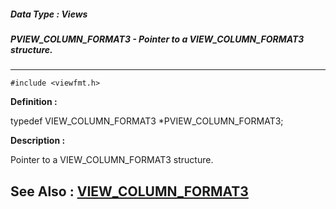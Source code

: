 ##### Data Type : Views
##### PVIEW_COLUMN_FORMAT3 - Pointer to a VIEW_COLUMN_FORMAT3 structure.
---
```
#include <viewfmt.h>
```

**Definition :**

typedef VIEW_COLUMN_FORMAT3 *PVIEW_COLUMN_FORMAT3;

**Description :**

Pointer to a VIEW_COLUMN_FORMAT3 structure.


**See Also :**
[VIEW_COLUMN_FORMAT3](/domino-c-api-docs/reference/Data/VIEW_COLUMN_FORMAT3)
---
